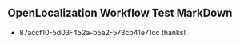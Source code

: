 ## OpenLocalization Workflow Test MarkDown
* 87accf10-5d03-452a-b5a2-573cb41e71cc thanks!

<!--HONumber=Jul16_HO4-->


